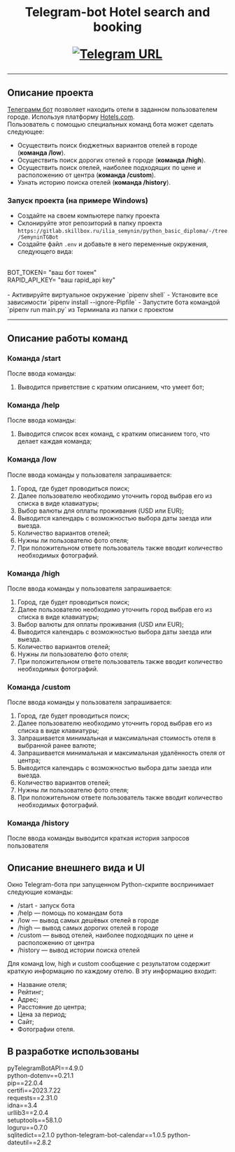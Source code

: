 <h1 align="center">Telegram-bot Hotel search and booking
​
    
[![Telegram URL](https://www.dampftbeidir.de/mediafiles/tpl/icon-telegram.png)](https://t.me/searchhotels_sb_bot) 
</h1>

***

## Описание проекта

[Телеграмм бот](@searchhotels_sb_bot) позволяет находить отели в заданном пользователем городе.
Используя платформу [Hotels.com](https://hotels.com/).
<br> Пользователь с помощью специальных команд бота может сделать следующее: 
<br/>
- Осуществить поиск бюджетных вариантов отелей в городе (**команда /low**). 
- Осуществить поиск дорогих отелей в городе (**команда /high**). 
- Осуществить поиск отелей, наиболее подходящих по цене и расположению от центра (**команда /custom**). 
- Узнать историю поиска отелей (**команда /history**).

### Запуск проекта (на примере Windows)

- Создайте на своем компьютере папку проекта
- Склонируйте этот репозиторий в папку проекта `https://gitlab.skillbox.ru/ilia_semynin/python_basic_diploma/-/tree/SemyninTGBot`
- Создайте файл `.env` и добавьте в него переменные окружения, следующего вида:
<br>
    BOT_TOKEN= "ваш бот токен"<br>
    RAPID_API_KEY= "ваш rapid_api key"<br>
<br>
- Активируйте виртуальное окружение `pipenv shell`
- Установите все зависимости `pipenv install --ignore-Pipfile`
- Запустите бота командой `pipenv run main.py` из Терминала из папки с проектом 

***

## Описание работы команд

### Команда /start

После ввода команды: 
1. Выводится приветствие с кратким описанием, что умеет бот;

### Команда /help

После ввода команды: 
1. Выводится список всех команд, с кратким описанием того, что делает каждая команда;


### Команда /low

После ввода команды у пользователя запрашивается: 
1. Город, где будет проводиться поиск;
2. Далее пользователю необходимо уточнить город выбрав его из списка в виде клавиатуры;
3. Выбор валюты для оплаты проживания (USD или EUR);
4. Выводится календарь с возможностью выбора даты заезда или выезда.
5. Количество вариантов отелей;
6. Нужны ли пользователю фото отеля;
7. При положительном ответе пользователь также вводит количество необходимых фотографий.

### Команда /high

После ввода команды у пользователя запрашивается: 
1. Город, где будет проводиться поиск;
2. Далее пользователю необходимо уточнить город выбрав его из списка в виде клавиатуры;
3. Выбор валюты для оплаты проживания (USD или EUR);
4. Выводится календарь с возможностью выбора даты заезда или выезда.
5. Количество вариантов отелей;
6. Нужны ли пользователю фото отеля;
7. При положительном ответе пользователь также вводит количество необходимых фотографий.

### Команда /custom

После ввода команды у пользователя запрашивается: 
1. Город, где будет проводиться поиск;
2. Далее пользователю необходимо уточнить город выбрав его из списка в виде клавиатуры; 
3. Запрашивается минимальная и максимальная стоимость отеля в выбранной ранее валюте;
4. Запрашивается минимальная и максимальная удалённость отеля от центра;
5. Выводится календарь с возможностью выбора даты заезда или выезда. 
6. Количество вариантов отелей;
7. Нужны ли пользователю фото отеля;
8. При положительном ответе пользователь также вводит количество необходимых фотографий.


### Команда /history

После ввода команды выводится краткая история запросов пользователя 


## Описание внешнего вида и UI
Окно Telegram-бота при запущенном Python-скрипте воспринимает следующие команды:
- /start - запуск бота
- /help — помощь по командам бота 
- /low — вывод самых дешёвых отелей в городе
- /high — вывод самых дорогих отелей в городе 
- /custom — вывод отелей, наиболее подходящих по цене и расположению от центра
- /history — вывод истории поиска отелей

Для команд low, high и custom сообщение с результатом содержит краткую информацию по каждому отелю. 
В эту информацию входит: 
- Название отеля;
- Рейтинг;
- Адрес;
- Расстояние до центра;
- Цена за период;
- Сайт;
- Фотографии отеля.



## В разработке использованы

pyTelegramBotAPI==4.9.0<br>
python-dotenv==0.21.1<br>
pip==22.0.4<br>
certifi==2023.7.22<br>
requests==2.31.0<br>
idna==3.4<br>
urllib3==2.0.4<br>
setuptools==58.1.0<br>
loguru==0.7.0<br>
sqlitedict==2.1.0
python-telegram-bot-calendar==1.0.5
python-dateutil==2.8.2
